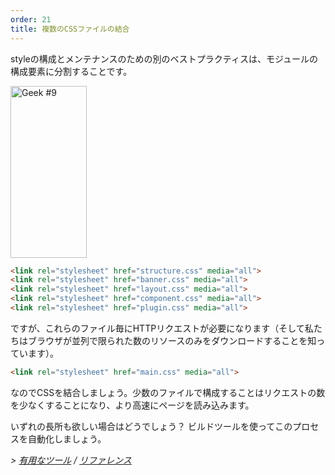 ```yaml
---
order: 21
title: 複数のCSSファイルの結合
---
```


styleの構成とメンテナンスのための別のベストプラクティスは、モジュールの構成要素に分割することです。

<div class="img-right">
  <img id="geek-9" class="icos-geek" src="http://browserdiet.com/img/9.png" alt="Geek #9" width="122" height="275" />
</div>

```html
<link rel="stylesheet" href="structure.css" media="all">
<link rel="stylesheet" href="banner.css" media="all">
<link rel="stylesheet" href="layout.css" media="all">
<link rel="stylesheet" href="component.css" media="all">
<link rel="stylesheet" href="plugin.css" media="all">
```

ですが、これらのファイル毎にHTTPリクエストが必要になります（そして私たちはブラウザが並列で限られた数のリソースのみをダウンロードすることを知っています）。

```html
<link rel="stylesheet" href="main.css" media="all">
```

なのでCSSを結合しましょう。少数のファイルで構成することはリクエストの数を少なくすることになり、より高速にページを読み込みます。

いずれの長所も欲しい場合はどうでしょう？ ビルドツールを使ってこのプロセスを自動化しましょう。


*> [有用なツール](https://github.com/zenorocha/browser-diet/wiki/Tools#combining-multiple-css-files) / [リファレンス](https://github.com/zenorocha/browser-diet/wiki/References#combining-multiple-css-files)*
